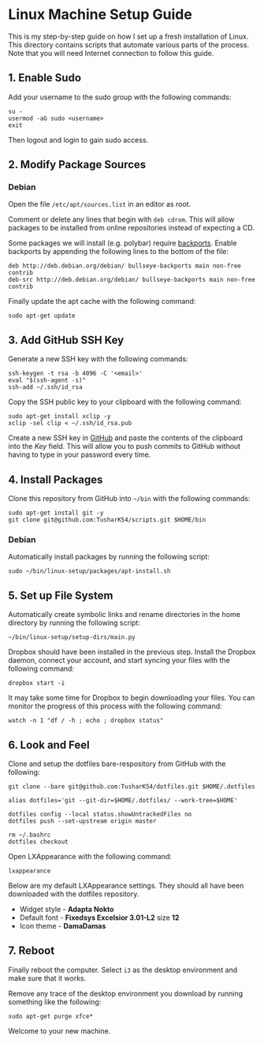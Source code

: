 # Linux Machine Setup Guide

This is my step-by-step guide on how I set up a fresh installation of Linux. This directory contains scripts that automate various parts of the process. Note that you will need Internet connection to follow this guide.

## 1. Enable Sudo

Add your username to the sudo group with the following commands:

```
su -
usermod -aG sudo <username>
exit
```

Then logout and login to gain sudo access.

## 2. Modify Package Sources

### Debian

Open the file `/etc/apt/sources.list` in an editor as root. 

Comment or delete any lines that begin with `deb cdrom`. This will allow packages to be installed from online repositories instead of expecting a CD.

Some packages we will install (e.g. polybar) require [backports](https://wiki.debian.org/Backports). Enable backports by appending the following lines to the bottom of the file:

```
deb http://deb.debian.org/debian/ bullseye-backports main non-free contrib
deb-src http://deb.debian.org/debian/ bullseye-backports main non-free contrib
```

Finally update the apt cache with the following command:

```
sudo apt-get update
```

## 3. Add GitHub SSH Key

Generate a new SSH key with the following commands:

```
ssh-keygen -t rsa -b 4096 -C '<email>'
eval "$(ssh-agent -s)"
ssh-add ~/.ssh/id_rsa
```

Copy the SSH public key to your clipboard with the following command:

```
sudo apt-get install xclip -y
xclip -sel clip < ~/.ssh/id_rsa.pub
```

Create a new SSH key in [GitHub](https://github.com/settings/keys) and paste the contents of the clipboard into the *Key* field. This will allow you to push commits to GitHub without having to type in your password every time.

## 4. Install Packages

Clone this repository from GitHub into `~/bin` with the following commands:

```
sudo apt-get install git -y
git clone git@github.com:TusharK54/scripts.git $HOME/bin
```

### Debian

Automatically install packages by running the following script:

```
sudo ~/bin/linux-setup/packages/apt-install.sh
```

## 5. Set up File System

Automatically create symbolic links and rename directories in the home directory by running the following script:

```
~/bin/linux-setup/setup-dirs/main.py
```

Dropbox should have been installed in the previous step. Install the Dropbox daemon, connect your account, and start syncing your files with the following command:

```
dropbox start -i
```

It may take some time for Dropbox to begin downloading your files. You can monitor the progress of this process with the following command:

```
watch -n 1 "df / -h ; echo ; dropbox status"
```

## 6. Look and Feel

Clone and setup the dotfiles bare-respository from GitHub with the following:

```
git clone --bare git@github.com:TusharK54/dotfiles.git $HOME/.dotfiles

alias dotfiles='git --git-dir=$HOME/.dotfiles/ --work-tree=$HOME'

dotfiles config --local status.showUntrackedFiles no
dotfiles push --set-upstream origin master

rm ~/.bashrc
dotfiles checkout
```

Open LXAppearance with the following command:

```
lxappearance
```

Below are my default LXAppearance settings. They should all have been downloaded with the dotfiles repository.
- Widget style - **Adapta Nokto** 
- Default font - **Fixedsys Excelsior 3.01-L2** size **12**
- Icon theme - **DamaDamas**

## 7. Reboot

Finally reboot the computer. Select `i3` as the desktop environment and make sure that it works.

Remove any trace of the desktop environment you download by running something like the following:

```
sudo apt-get purge xfce*
```

Welcome to your new machine.
